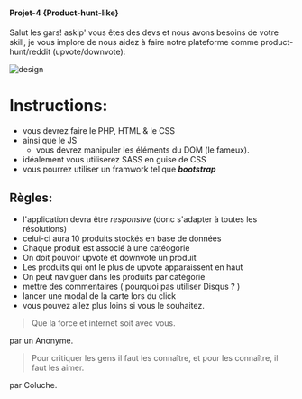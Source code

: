 #### Projet-4 {Product-hunt-like}

Salut les gars! askip' vous êtes des devs et nous avons besoins de votre skill,
je vous implore de nous aidez à faire notre plateforme comme product-hunt/reddit (upvote/downvote):

![design](./img/product-hunt.png)

# Instructions:
+ vous devrez faire le PHP, HTML & le CSS
+ ainsi que le JS
   	+ vous devrez manipuler les éléments du DOM (le fameux). 
+ idéalement vous utiliserez SASS en guise de CSS
+ vous pourrez utiliser un framwork  tel que __*bootstrap*__

##  Règles:
+ l'application devra être *responsive* (donc s'adapter à toutes les résolutions)
+ celui-ci aura 10 produits stockés en base de données
+ Chaque produit est associé à une catéogorie
+ On doit pouvoir upvote et downvote un produit
+ Les produits qui ont le plus de upvote apparaissent en haut
+ On peut naviguer dans les produits par catégorie
+ mettre des commentaires ( pourquoi pas utiliser Disqus ? ) 
+ lancer une modal de la carte lors du click
+ vous pouvez allez plus loins si vous le souhaitez.

> Que la force et internet soit avec vous.

par un Anonyme.

> Pour critiquer les gens il faut les connaître, et pour les connaître, il faut les aimer.

 par Coluche.

